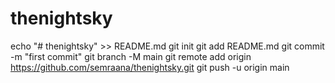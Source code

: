 # thenightsky
echo "# thenightsky" >> README.md
git init
git add README.md
git commit -m "first commit"
git branch -M main
git remote add origin https://github.com/semraana/thenightsky.git
git push -u origin main
